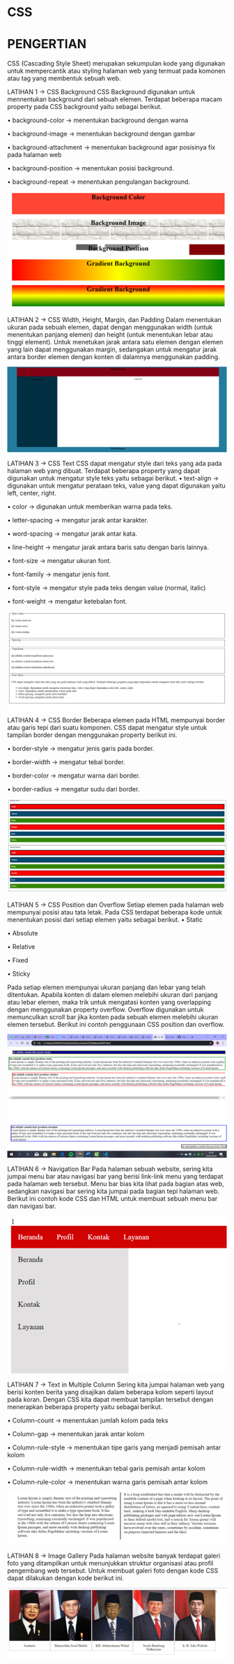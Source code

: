 # CSS
# PENGERTIAN 
CSS (Cascading Style Sheet) merupakan sekumpulan kode yang digunakan untuk mempercantik atau 
styling halaman web yang termuat pada komonen atau tag yang membentuk sebuah web. 

LATIHAN 1
-> CSS Background
CSS Background digunakan untuk mennentukan background dari sebuah elemen.
Terdapat beberapa macam property pada CSS background yaitu sebagai berikut.

•	background-color 
→ menentukan background dengan warna

•	background-image 
→ menentukan background dengan gambar

•	background-attachment 
→ menentukan background agar posisinya fix pada halaman web

•	background-position
→ menentukan posisi background.

•	background-repeat 
→ menentukan pengulangan background.

![Alt Text](https://github.com/inamyrpl28/CSS/blob/master/1.PNG)

LATIHAN 2
-> CSS Width, Height, Margin, dan Padding
Dalam menentukan ukuran pada sebuah elemen, dapat dengan menggunakan width 
(untuk menentukan panjang elemen) dan height (untuk menentukan lebar atau tinggi element). 
Untuk menetukan jarak antara satu elemen dengan elemen yang lain dapat menggunakan margin, 
sedangakan untuk mengatur jarak antara border elemen dengan konten di dalamnya menggunakan padding.

![Alt Text](https://github.com/inamyrpl28/CSS/blob/master/2.PNG)

LATIHAN 3
-> CSS Text
CSS dapat mengatur style dari teks yang ada pada halaman web yang dibuat. Terdapat beberapa property yang dapat
digunakan untuk mengatur style teks yaitu sebagai berikut.
•	text-align 
→ digunakan untuk mengatur perataan teks, value yang dapat digunakan yaitu left, center, right.

•	color 
→ digunakan untuk memberikan warna pada teks.

•	letter-spacing 
→ mengatur jarak antar karakter.

•	word-spacing 
→ mengatur jarak antar kata.

•	line-height
→ mengatur jarak antara baris satu dengan baris lainnya.

•	font-size 
→ mengatur ukuran font.

•	font-family 
→ mengatur jenis font.

•	font-style 
→ mengatur style pada teks dengan value (normal, italic)

•	font-weight 
→ mengatur ketebalan font.

![Alt Text](https://github.com/inamyrpl28/CSS/blob/master/3.PNG)

LATIHAN 4
-> CSS Border
Beberapa elemen pada HTML mempunyai border atau garis tepi dari suatu komponen. 
CSS dapat mengatur style untuk tampilan border dengan menggunakan property berikut ini.

•	border-style 
→ mengatur jenis garis pada border.

•	border-width 
→ mengatur tebal border.

•	border-color 
→ mengatur warna dari border.

•	border-radius 
→ mengatur sudu dari border.

![Alt Text](https://github.com/inamyrpl28/CSS/blob/master/4.PNG)

LATIHAN 5
-> CSS Position dan Overflow
Setiap elemen pada halaman web mempunyai posisi atau tata letak. 
Pada CSS terdapat beberapa kode untuk menentukan posisi dari setiap elemen yaitu sebagai berikut.
•	Static

•	Absolute

•	Relative

• Fixed

•	Sticky

Pada setiap elemen mempunyai ukuran panjang dan lebar yang telah ditentukan.
Apabila konten di dalam elemen melebihi ukuran dari panjang atau lebar elemen, 
maka trik untuk mengatasi konten yang overlapping dengan menggunakan property overflow. 
Overflow digunakan untuk memunculkan scroll bar jika konten pada sebuah elemen melebihi ukuran elemen tersebut. 
Berikut ini contoh penggunaan CSS position dan overflow.

![Alt Text](https://github.com/inamyrpl28/CSS/blob/master/2020-02-10.png)

LATIHAN 6
-> Navigation Bar
Pada halaman sebuah website, sering kita jumpai menu bar atau navigasi bar yang berisi link-link menu yang terdapat pada halaman web tersebut. 
Menu bar bias kita lihat pada bagian atas web, sedangkan navigasi bar sering kita jumpai pada bagian tepi halaman web. Berikut ini contoh kode CSS dan HTML untuk membuat sebuah menu bar dan navigasi bar.

![Alt Text](https://github.com/inamyrpl28/CSS/blob/master/6.PNG)

LATIHAN 7
-> Text in Multiple Column
Sering kita jumpai halaman web yang berisi konten berita yang disajikan dalam beberapa kolom seperti layout pada koran. 
Dengan CSS kita dapat membuat tampilan tersebut dengan menerapkan beberapa property yaitu sebagai berikut.

•	Column-count 
→ menentukan jumlah kolom pada teks

•	Column-gap 
→ menentukan jarak antar kolom

•	Column-rule-style 
→ menentukan tipe garis yang menjadi pemisah antar kolom

•	Column-rule-width 
→ menentukan tebal garis pemisah antar kolom

•	Column-rule-color 
→ menentukan warna garis pemisah antar kolom

![Alt Text](https://github.com/inamyrpl28/CSS/blob/master/7.PNG)

LATIHAN 8
-> Image Gallery
Pada halaman website banyak terdapat galeri foto yang ditampilkan untuk menunjukkan struktur organisasi atau
profil pengembang web tersebut. Untuk membuat galeri foto dengan kode CSS dapat dilakukan dengan kode berikut ini. 

![Alt Text](https://github.com/inamyrpl28/CSS/blob/master/8.PNG)
